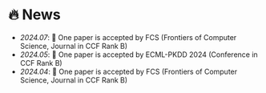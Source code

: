 # 🔥 News
- *2024.07*: 🎉 One paper is accepted by FCS (Frontiers of Computer Science, Journal in CCF Rank B)
- *2024.05*: 🎉 One paper is accepted by ECML-PKDD 2024 (Conference in CCF Rank B)
- *2024.04*: 🎉 One paper is accepted by FCS (Frontiers of Computer Science, Journal in CCF Rank B)
